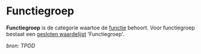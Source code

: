 # Functiegroep

**Functiegroep** is de categorie waartoe de [functie](#begrip-functie) behoort. Voor
functiegroep bestaat een [gesloten waardelijst](#begrip-gesloten-waardelijst) 'Functiegroep'.

*bron: TPOD*
